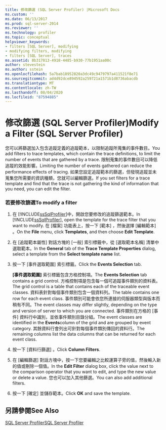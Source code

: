 ```yaml
---
title: 修改篩選 (SQL Server Profiler) |Microsoft Docs
ms.custom: ''
ms.date: 06/13/2017
ms.prod: sql-server-2014
ms.reviewer: ''
ms.technology: profiler
ms.topic: conceptual
helpviewer_keywords:
- filters [SQL Server], modifying
- modifying filters, modifying
- filters [SQL Server], traces
ms.assetid: 8b317813-4918-4485-b930-77b1951aa00c
author: stevestein
ms.author: sstein
ms.openlocfilehash: 5a7bab18952820a3dc49c9479797a411521f8e71
ms.sourcegitcommit: ad4d92dce894592a259721a1571b1d8736abacdb
ms.translationtype: MT
ms.contentlocale: zh-TW
ms.lasthandoff: 08/04/2020
ms.locfileid: "87594885"
---
```

# <a name="modify-a-filter-sql-server-profiler"></a><span data-ttu-id="2784e-102">修改篩選 (SQL Server Profiler)</span><span class="sxs-lookup"><span data-stu-id="2784e-102">Modify a Filter (SQL Server Profiler)</span></span>
  <span data-ttu-id="2784e-103">您可以將篩選加入包含追蹤定義的追蹤範本，以限制追蹤所蒐集的事件數目。</span><span class="sxs-lookup"><span data-stu-id="2784e-103">You add filters to trace templates, which contain the trace definitions, to limit the number of events that are gathered by a trace.</span></span> <span data-ttu-id="2784e-104">限制蒐集的事件數目可以降低追蹤的效能影響。</span><span class="sxs-lookup"><span data-stu-id="2784e-104">Limiting the number of events gathered can reduce the performance effects of tracing.</span></span> <span data-ttu-id="2784e-105">如果您設定追蹤範本的篩選，但發現追蹤並未蒐集您所需要的資訊種類，您就可以編輯篩選。</span><span class="sxs-lookup"><span data-stu-id="2784e-105">If you set filters for a trace template and find that the trace is not gathering the kind of information that you need, you can edit the filter.</span></span>  
  
### <a name="to-modify-a-filter"></a><span data-ttu-id="2784e-106">若要修改篩選</span><span class="sxs-lookup"><span data-stu-id="2784e-106">To modify a filter</span></span>  
  
1.  <span data-ttu-id="2784e-107">在 [!INCLUDE[ssSqlProfiler](../../includes/sssqlprofiler-md.md)]中，開啟您要修改的追蹤篩選範本。</span><span class="sxs-lookup"><span data-stu-id="2784e-107">In [!INCLUDE[ssSqlProfiler](../../includes/sssqlprofiler-md.md)], open the template for the trace filter that you want to modify.</span></span> <span data-ttu-id="2784e-108">在 [檔案]  功能表上，按一下 [範本]  ，然後選擇 [編輯範本]  。</span><span class="sxs-lookup"><span data-stu-id="2784e-108">On the **File** menu, click **Templates**, and then choose **Edit Template**.</span></span>  
  
2.  <span data-ttu-id="2784e-109">在 [追蹤範本屬性] 對話方塊的 [一般] 索引標籤中，從 [選取範本名稱] 清單中選取範本。</span><span class="sxs-lookup"><span data-stu-id="2784e-109">In the **General** tab of the **Trace Template Properties** dialog, select a template from the **Select template name** list.</span></span>  
  
3.  <span data-ttu-id="2784e-110">按一下 [事件選取範圍]  索引標籤。</span><span class="sxs-lookup"><span data-stu-id="2784e-110">Click the **Events Selection** tab.</span></span>  
  
     <span data-ttu-id="2784e-111">**[事件選取範圍]** 索引標籤包含方格控制項。</span><span class="sxs-lookup"><span data-stu-id="2784e-111">The **Events Selection** tab contains a grid control.</span></span> <span data-ttu-id="2784e-112">方格控制項是包含每一個可追蹤事件類別的資料表。</span><span class="sxs-lookup"><span data-stu-id="2784e-112">The grid control is a table that contains each of the traceable event classes.</span></span> <span data-ttu-id="2784e-113">資料表針對每個事件類別包含一個資料列。</span><span class="sxs-lookup"><span data-stu-id="2784e-113">The table contains one row for each event class.</span></span> <span data-ttu-id="2784e-114">事件類別可能會依您所連接的伺服器類型與版本而稍有不同。</span><span class="sxs-lookup"><span data-stu-id="2784e-114">The event classes may differ slightly, depending on the type and version of server to which you are connected.</span></span> <span data-ttu-id="2784e-115">事件類別在方格的 [事件]  資料行中識別，並依事件類別目錄分組。</span><span class="sxs-lookup"><span data-stu-id="2784e-115">The event classes are identified in the **Events**column of the grid and are grouped by event category.</span></span> <span data-ttu-id="2784e-116">其餘資料行會列出可針對每個事件類別傳回的資料行。</span><span class="sxs-lookup"><span data-stu-id="2784e-116">The remaining columns list the data columns that can be returned for each event class.</span></span>  
  
4.  <span data-ttu-id="2784e-117">按一下 [資料行篩選]  。</span><span class="sxs-lookup"><span data-stu-id="2784e-117">Click **Column Filters**.</span></span>  
  
5.  <span data-ttu-id="2784e-118">在 [編輯篩選]  對話方塊中，按一下您要編輯之比較運算子旁的值，然後輸入新的值或刪除一個值。</span><span class="sxs-lookup"><span data-stu-id="2784e-118">In the **Edit Filter** dialog box, click the value next to the comparison operator that you want to edit, and type the new value or delete a value.</span></span> <span data-ttu-id="2784e-119">您也可以加入其他篩選。</span><span class="sxs-lookup"><span data-stu-id="2784e-119">You can also add additional filters.</span></span>  
  
6.  <span data-ttu-id="2784e-120">按一下 [確定]  並儲存範本。</span><span class="sxs-lookup"><span data-stu-id="2784e-120">Click **OK** and save the template.</span></span>  
  
## <a name="see-also"></a><span data-ttu-id="2784e-121">另請參閱</span><span class="sxs-lookup"><span data-stu-id="2784e-121">See Also</span></span>  
 [<span data-ttu-id="2784e-122">SQL Server Profiler</span><span class="sxs-lookup"><span data-stu-id="2784e-122">SQL Server Profiler</span></span>](sql-server-profiler.md)  
  
  
